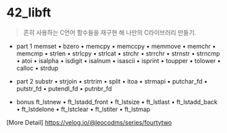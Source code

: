 # 42_libft
> 흔히 사용하는 C언어 함수들을 재구현 해 나만의 C라이브러리 만들기.

- part 1
memset • bzero • memcpy • memccpy • memmove • memchr • memcmp • strlen • strlcpy • strlcat • strchr • strrchr • strnstr • strncmp • atoi • isalpha • isdigit • isalnum • isascii • isprint • toupper • tolower • calloc • strdup

- part 2
substr • strjoin • strtrim • split • itoa • strmapi • putchar_fd • putstr_fd • putendl_fd • putnbr_fd

- bonus
ft_lstnew • ft_lstadd_front • ft_lstsize • ft_lstlast • ft_lstadd_back • ft_lstdelone • ft_lstclear • ft_lstiter • ft_lstmap

[More Detail]
https://velog.io/@leocodms/series/fourtytwo
